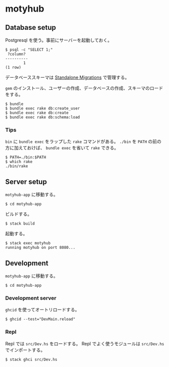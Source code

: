# motyhub

## Database setup

Postgresql を使う。事前にサーバーを起動しておく。

```
$ psql -c "SELECT 1;"
 ?column?
----------
        1
(1 row)
```

データベーススキーマは [Standalone Migrations](https://github.com/thuss/standalone-migrations) で管理する。

`gem` のインストール、ユーザーの作成、データベースの作成、スキーマのロードをする。

```
$ bundle
$ bundle exec rake db:create_user
$ bundle exec rake db:create
$ bundle exec rake db:schema:load
```

### Tips

`bin` に `bundle exec` をラップした `rake` コマンドがある。
`./bin` を `PATH` の前の方に加えておけば、 `bundle exec` を省いて `rake` できる。

```
$ PATH=./bin:$PATH
$ which rake
./bin/rake
```

## Server setup

`motyhub-app` に移動する。

```
$ cd motyhub-app
```

ビルドする。

```
$ stack build
```

起動する。

```
$ stack exec motyhub
running motyhub on port 8080...
```

## Development

`motyhub-app` に移動する。

```
$ cd motyhub-app
```

### Development server

`ghcid` を使ってオートリロードする。

```
$ ghcid --test="DevMain.reload"
```

### Repl

Repl では `src/Dev.hs` をロードする。
Repl でよく使うモジュールは `src/Dev.hs` でインポートする。

```
$ stack ghci src/Dev.hs
```
